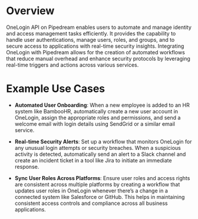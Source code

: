 # Overview

OneLogin API on Pipedream enables users to automate and manage identity and access management tasks efficiently. It provides the capability to handle user authentications, manage users, roles, and groups, and to secure access to applications with real-time security insights. Integrating OneLogin with Pipedream allows for the creation of automated workflows that reduce manual overhead and enhance security protocols by leveraging real-time triggers and actions across various services.

# Example Use Cases

- **Automated User Onboarding**: When a new employee is added to an HR system like BambooHR, automatically create a new user account in OneLogin, assign the appropriate roles and permissions, and send a welcome email with login details using SendGrid or a similar email service.

- **Real-time Security Alerts**: Set up a workflow that monitors OneLogin for any unusual login attempts or security breaches. When a suspicious activity is detected, automatically send an alert to a Slack channel and create an incident ticket in a tool like Jira to initiate an immediate response.

- **Sync User Roles Across Platforms**: Ensure user roles and access rights are consistent across multiple platforms by creating a workflow that updates user roles in OneLogin whenever there’s a change in a connected system like Salesforce or GitHub. This helps in maintaining consistent access controls and compliance across all business applications.
